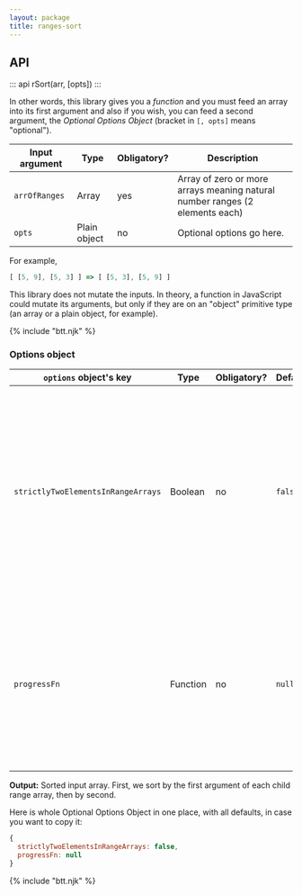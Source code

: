 ```yaml
---
layout: package
title: ranges-sort
---
```


## API

::: api
rSort(arr, [opts])
:::

In other words, this library gives you a _function_ and you must feed an array into its first argument and also if you wish, you can feed a second argument, the _Optional Options Object_ (bracket in `[, opts]` means "optional").

| Input argument | Type         | Obligatory? | Description                                                                  |
| -------------- | ------------ | ----------- | ---------------------------------------------------------------------------- |
| `arrOfRanges`  | Array        | yes         | Array of zero or more arrays meaning natural number ranges (2 elements each) |
| `opts`         | Plain object | no          | Optional options go here.                                                    |

For example,

```js
[ [5, 9], [5, 3] ] => [ [5, 3], [5, 9] ]
```

This library does not mutate the inputs. In theory, a function in JavaScript could mutate its arguments, but only if they are on an "object" primitive type (an array or a plain object, for example).

{% include "btt.njk" %}

### Options object

| `options` object's key             | Type     | Obligatory? | Default | Description                                                                                                                                                                                         |
| ---------------------------------- | -------- | ----------- | ------- | --------------------------------------------------------------------------------------------------------------------------------------------------------------------------------------------------- |
| `strictlyTwoElementsInRangeArrays` | Boolean  | no          | `false` | If set to `true`, all ranges must have two and only elements, otherwise error is thrown. For example, input being `[ [1, 2, 'zzz'] ]` would throw (3 elements), as well as `[ ['a'] ]` (1 element). |
| `progressFn`                       | Function | no          | `null`  | If a function is given, it will be called with natural number meaning percentage of the total work done. It's approximate and used in worker setups.                                                |

**Output:** Sorted input array. First, we sort by the first argument of each child range array, then by second.

Here is whole Optional Options Object in one place, with all defaults, in case you want to copy it:

```js
{
  strictlyTwoElementsInRangeArrays: false,
  progressFn: null
}
```

{% include "btt.njk" %}
